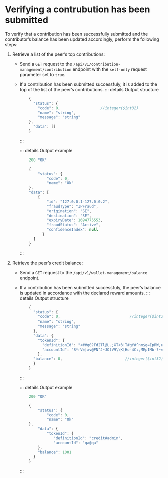 # Verifying a contrubution has been submitted

To verify that a contribution has been successfully submitted and the contributor’s balance has been updated accordingly, perform the following steps:

1. Retrieve a list of the peer’s top contributions:
    - Send a `GET` request to the `/api/v1/contribution-management/contribution` endpoint with the `self-only` request parameter set to `true`.
    - If a contribution has been submitted successfuly, it is added to the top of the list of the peer’s contributions.
        ::: details Output structure

        ```jsx
            {
              "status": {
                "code": 0,                  //integer($int32)
                "name": "string",
                "message": "string"
            },
              "data": []
            }
        ```
        :::

        ::: details Output example

        ```jsx
            200 "OK"

            {
            	"status": {
            		"code": 0,
            		"name": "Ok"
            },
            "data": [
            	{
            		"id": "127.0.0.1-127.0.0.2",
            		"fraudType": "IPFraud",
            		"origination": "SE",
            		"destination": "SE",
            		"expiryDate": 1694775553,
            		"fraudStatus": "Active",
            		"confidenceIndex": null
            	  }
              ]
            }
        ```
        :::


2. Retrieve the peer’s credit balance:
    - Send a `GET` request to the `/api/v1/wallet-management/balance` endpoint.
    - If a contribution has been submitted successfuly, the peer’s balance is updated in accordance with the declared reward amounts.
        ::: details Output structure

        ```jsx
            {
              "status": {
                "code": 0,                               //integer($int32)
                "name": "string",
                "message": "string"
              },
              "data": {
                "tokenId": {
                  "definitionId": "<##g0?Fd2Tl@L.;XT<3!T#gf#^nm$g=IpRW,uB/BpdKye^s",
                  "accountId": "8*rV=|xv@PN^J~JO(V9\\K[Ho-4C:,MEpIMb-?~v4s[S._s;8l"
                },
              "balance": 0,                            //integer($int32)
              }
            }
        ```
        :::

        ::: details Output example

        ```jsx
            200 "OK"

            {
            	"status": {
            		"code": 0,
            		"name": "Ok"
            },
            	"data": {
            		"tokenId": {
            		   "definitionId": "credit#admin",
            		   "accountId": "qa@qa"
                },
            	"balance": 1001
              }
            }
        ```
        :::
